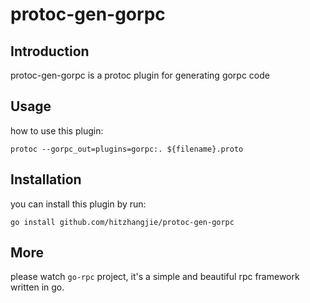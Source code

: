 # protoc-gen-gorpc

## Introduction
protoc-gen-gorpc is a protoc plugin for generating gorpc code

## Usage
how to use this plugin:

```
protoc --gorpc_out=plugins=gorpc:. ${filename}.proto
```

## Installation

you can install this plugin by run:

```
go install github.com/hitzhangjie/protoc-gen-gorpc
```

## More

please watch `go-rpc` project, it's a simple and beautiful rpc framework written in go.
